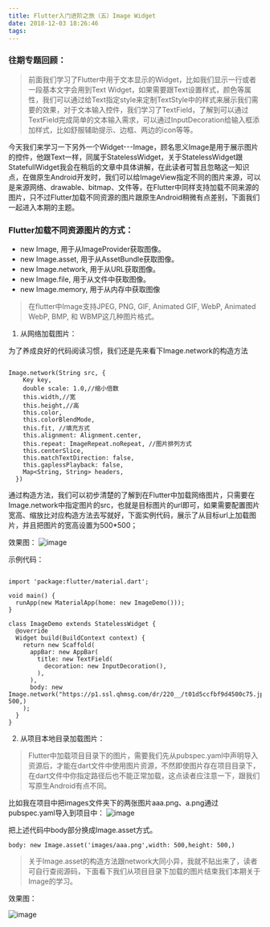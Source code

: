 ```yaml
---
title: Flutter入门进阶之旅（五）Image Widget
date: 2018-12-03 18:26:46
tags:
---
```

### 往期专题回顾：
>前面我们学习了Flutter中用于文本显示的Widget，比如我们显示一行或者一段基本文字会用到Text Widget，如果需要跟Text设置样式，颜色等属性，我们可以通过给Text指定style来定制TextStyle中的样式来展示我们需要的效果，对于文本输入控件，我们学习了TextField，了解到可以通过TextField完成简单的文本输入需求，可以通过InputDecoration给输入框添加样式，比如舒服辅助提示、边框、两边的icon等等。

今天我们来学习一下另外一个Widget---Image，顾名思义Image是用于展示图片的控件，他跟Text一样，同属于StatelessWidget，关于StatelessWidget跟StatefullWidget我会在稍后的文章中具体讲解，在此读者可暂且忽略这一知识点，在做原生Android开发时，我们可以给ImageView指定不同的图片来源，可以是来源网络、drawable、bitmap、文件等，在Flutter中同样支持加载不同来源的图片，只不过Flutter加载不同资源的图片跟原生Android稍微有点差别，下面我们一起进入本期的主题。

### Flutter加载不同资源图片的方式：
- new Image, 用于从ImageProvider获取图像。
- new Image.asset, 用于从AssetBundle获取图像。
- new Image.network, 用于从URL获取图像。
- new Image.file, 用于从文件中获取图像。
- new Image.memory, 用于从内存中获取图像

> 在flutter中Image支持JPEG, PNG, GIF, Animated GIF, WebP, Animated WebP, BMP, 和 WBMP这几种图片格式。

1. 从网络加载图片：

为了养成良好的代码阅读习惯，我们还是先来看下Image.network的构造方法
```

Image.network(String src, {
    Key key,
    double scale: 1.0,//缩小倍数
    this.width,//宽
    this.height,//高
    this.color,
    this.colorBlendMode,
    this.fit, //填充方式
    this.alignment: Alignment.center,
    this.repeat: ImageRepeat.noRepeat, //图片排列方式
    this.centerSlice,
    this.matchTextDirection: false,
    this.gaplessPlayback: false,
    Map<String, String> headers,
  })
```
通过构造方法，我们可以初步清楚的了解到在Flutter中加载网络图片，只需要在Image.network中指定图片的src，也就是目标图片的url即可，如果需要配置图片宽高、缩放比对应构造方法去写就好，下面实例代码，展示了从目标url上加载图片，并且把图片的宽高设置为500*500；

 效果图：
![image](http://upload-images.jianshu.io/upload_images/7274320-c6716f6f63ec15ee?imageMogr2/auto-orient/strip%7CimageView2/2/w/1240)

 示例代码：
```

import 'package:flutter/material.dart';
 
void main() {
  runApp(new MaterialApp(home: new ImageDemo()));
}
 
class ImageDemo extends StatelessWidget {
  @override
  Widget build(BuildContext context) {
    return new Scaffold(
      appBar: new AppBar(
        title: new TextField(
          decoration: new InputDecoration(),
        ),
      ),
      body: new Image.network("https://p1.ssl.qhmsg.com/dr/220__/t01d5ccfbf9d4500c75.jpg",width:500,height: 500,)
    );
  }
}
```
2. 从项目本地目录加载图片：
> Flutter中加载项目目录下的图片，需要我们先从pubspec.yaml中声明导入资源后，才能在dart文件中使用图片资源，不然即使图片存在项目目录下，在dart文件中你指定路径后也不能正常加载，这点读者应注意一下，跟我们写原生Android有点不同。

比如我在项目中把images文件夹下的两张图片aaa.png、a.png通过pubspec.yaml导入到项目中：
![image](http://upload-images.jianshu.io/upload_images/7274320-570f3b186a0bd8eb?imageMogr2/auto-orient/strip%7CimageView2/2/w/1240)

把上述代码中body部分换成Image.asset方式。
```
body: new Image.asset('images/aaa.png',width: 500,height: 500,)
```
> 关于Image.asset的构造方法跟network大同小异，我就不贴出来了，读者可自行查阅源码，下面看下我们从项目目录下加载的图片结束我们本期关于Image的学习。

 效果图：

![image](http://upload-images.jianshu.io/upload_images/7274320-172fb9727db00d2c?imageMogr2/auto-orient/strip%7CimageView2/2/w/1240)



